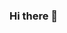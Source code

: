 ### Hi there 👋

<!--
**kwingate79/kwingate79** is a ✨ _special_ ✨ repository because its `README.md` (this file) appears on your GitHub profile.

Here are some ideas to get you started:

- 🔭 I’m currently working on ... learning GitHub
- ⚡ Fun fact: ... I got to hang out with Mr Rogers on his TV studio porch swing when I was a little kid
-->
